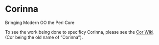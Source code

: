 # Corinna

Bringing Modern OO the Perl Core

To see the work being done to specificy Corinna, please see the [Cor
Wiki](https://github.com/Ovid/Cor/wiki). (Cor being the old name of
“Corinna”).
